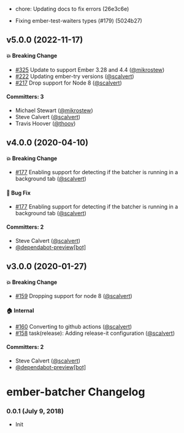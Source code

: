 * chore: Updating docs to fix errors (26e3c6e)

* Fixing ember-test-waiters types (#179) (5024b27)


## v5.0.0 (2022-11-17)

#### :boom: Breaking Change
* [#325](https://github.com/ember-batcher/ember-batcher/pull/325) Update to support Ember 3.28 and 4.4 ([@mikrostew](https://github.com/mikrostew))
* [#222](https://github.com/ember-batcher/ember-batcher/pull/222) Updating ember-try versions ([@scalvert](https://github.com/scalvert))
* [#217](https://github.com/ember-batcher/ember-batcher/pull/217) Drop support for Node 8 ([@scalvert](https://github.com/scalvert))

#### Committers: 3
- Michael Stewart ([@mikrostew](https://github.com/mikrostew))
- Steve Calvert ([@scalvert](https://github.com/scalvert))
- Travis Hoover ([@thoov](https://github.com/thoov))

## v4.0.0 (2020-04-10)

#### :boom: Breaking Change
* [#177](https://github.com/ember-batcher/ember-batcher/pull/177) Enabling support for detecting if the batcher is running in a background tab ([@scalvert](https://github.com/scalvert))

#### :bug: Bug Fix
* [#177](https://github.com/ember-batcher/ember-batcher/pull/177) Enabling support for detecting if the batcher is running in a background tab ([@scalvert](https://github.com/scalvert))

#### Committers: 2
- Steve Calvert ([@scalvert](https://github.com/scalvert))
- [@dependabot-preview[bot]](https://github.com/apps/dependabot-preview)

## v3.0.0 (2020-01-27)

#### :boom: Breaking Change
* [#159](https://github.com/ember-batcher/ember-batcher/pull/159) Dropping support for node 8 ([@scalvert](https://github.com/scalvert))

#### :house: Internal
* [#160](https://github.com/ember-batcher/ember-batcher/pull/160) Converting to github actions ([@scalvert](https://github.com/scalvert))
* [#158](https://github.com/ember-batcher/ember-batcher/pull/158) task(release): Adding release-it configuration ([@scalvert](https://github.com/scalvert))

#### Committers: 2
- Steve Calvert ([@scalvert](https://github.com/scalvert))
- [@dependabot-preview[bot]](https://github.com/apps/dependabot-preview)

# ember-batcher Changelog

### 0.0.1 (July 9, 2018)
* Init